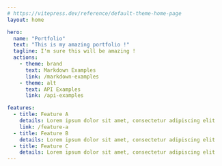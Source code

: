 ```yaml
---
# https://vitepress.dev/reference/default-theme-home-page
layout: home

hero:
  name: "Portfolio"
  text: "This is my amazing portfolio !"
  tagline: I'm sure this will be amazing !
  actions:
    - theme: brand
      text: Markdown Examples
      link: /markdown-examples
    - theme: alt
      text: API Examples
      link: /api-examples

features:
  - title: Feature A
    details: Lorem ipsum dolor sit amet, consectetur adipiscing elit
    link: /feature-a
  - title: Feature B
    details: Lorem ipsum dolor sit amet, consectetur adipiscing elit
  - title: Feature C
    details: Lorem ipsum dolor sit amet, consectetur adipiscing elit
---
```

